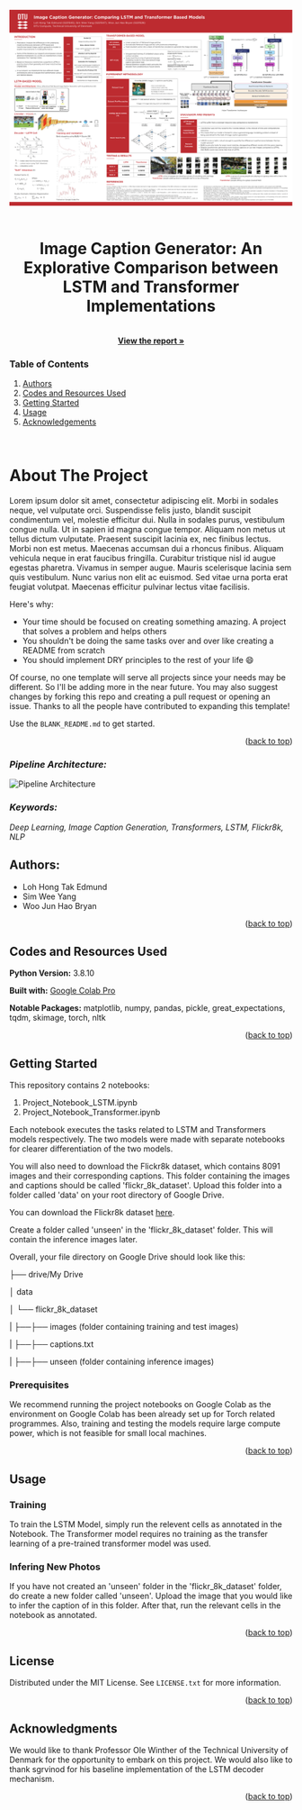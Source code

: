 <!-- PROJECT POSTER -->
<br />
<div align="center">
<a>
    <img src="readme_images/poster.png" alt="Poster">
  </a>
    <br />
    <br />

  <h1 align="center">Image Caption Generator: An Explorative Comparison between LSTM and Transformer Implementations</h1>

  <p align="center">
    <br />
    <a href="https://github.com/othneildrew/Best-README-Template"><strong>View the report »</strong></a>
    <br />
  </p>
</div>

### Table of Contents

<ol>
<li><a href="#authors">Authors</a></li>
<li><a href="#codes-and-resources-used">Codes and Resources Used</a></li>
<li><a href="#getting-started">Getting Started</a></li>
<li><a href="#usage">Usage</a></li>
<li><a href="#acknowledgements">Acknowledgements</a></li>
</ol>

<br />

<!-- ABOUT THE PROJECT -->

# About The Project

Lorem ipsum dolor sit amet, consectetur adipiscing elit. Morbi in sodales neque, vel vulputate orci. Suspendisse felis justo, blandit suscipit condimentum vel, molestie efficitur dui. Nulla in sodales purus, vestibulum congue nulla. Ut in sapien id magna congue tempor. Aliquam non metus ut tellus dictum vulputate. Praesent suscipit lacinia ex, nec finibus lectus. Morbi non est metus. Maecenas accumsan dui a rhoncus finibus. Aliquam vehicula neque in erat faucibus fringilla. Curabitur tristique nisl id augue egestas pharetra. Vivamus in semper augue. Mauris scelerisque lacinia sem quis vestibulum. Nunc varius non elit ac euismod. Sed vitae urna porta erat feugiat volutpat. Maecenas efficitur pulvinar lectus vitae facilisis.

Here's why:

- Your time should be focused on creating something amazing. A project that solves a problem and helps others
- You shouldn't be doing the same tasks over and over like creating a README from scratch
- You should implement DRY principles to the rest of your life :smile:

Of course, no one template will serve all projects since your needs may be different. So I'll be adding more in the near future. You may also suggest changes by forking this repo and creating a pull request or opening an issue. Thanks to all the people have contributed to expanding this template!

Use the `BLANK_README.md` to get started.

<p align="right">(<a href="#top">back to top</a>)</p>

### _Pipeline Architecture:_

  <a>
    <img src="read_me_files/archi.png" alt="Pipeline Architecture" height="400">
  </a>

### _Keywords:_

_Deep Learning, Image Caption Generation, Transformers, LSTM, Flickr8k, NLP_

## Authors:

- Loh Hong Tak Edmund
- Sim Wee Yang
- Woo Jun Hao Bryan

<p align="right">(<a href="#top">back to top</a>)</p>

## Codes and Resources Used

**Python Version:** 3.8.10

**Built with:** [Google Colab Pro](https://colab.research.google.com/)

**Notable Packages:** matplotlib, numpy, pandas, pickle, great_expectations, tqdm, skimage, torch, nltk

<p align="right">(<a href="#top">back to top</a>)</p>

<!-- GETTING STARTED -->

## Getting Started

This repository contains 2 notebooks:

1. Project_Notebook_LSTM.ipynb
2. Project_Notebook_Transformer.ipynb

Each notebook executes the tasks related to LSTM and Transformers models respectively. The two models were made with separate notebooks for clearer differentiation of the two models.

You will also need to download the Flickr8k dataset, which contains 8091 images and their corresponding captions. This folder containing the images and captions should be called 'flickr_8k_dataset'. Upload this folder into a folder called 'data' on your root directory of Google Drive.

You can download the Flickr8k dataset [here](https://www.kaggle.com/datasets/adityajn105/flickr8k).

Create a folder called 'unseen' in the 'flickr_8k_dataset' folder. This will contain the inference images later.

Overall, your file directory on Google Drive should look like this:

├── drive/My Drive

│ data

│ └── flickr_8k_dataset

| ├──├── images (folder containing training and test images)

| ├──├── captions.txt

| ├──├── unseen (folder containing inference images)

### Prerequisites

We recommend running the project notebooks on Google Colab as the environment on Google Colab has been already set up for Torch related programmes. Also, training and testing the models require large compute power, which is not feasible for small local machines.

<p align="right">(<a href="#top">back to top</a>)</p>

<!-- USAGE EXAMPLES -->

## Usage

### Training

To train the LSTM Model, simply run the relevent cells as annotated in the Notebook. The Transformer model requires no training as the transfer learning of a pre-trained transformer model was used.

### Infering New Photos

If you have not created an 'unseen' folder in the 'flickr_8k_dataset' folder, do create a new folder called 'unseen'. Upload the image that you would like to infer the caption of in this folder. After that, run the relevant cells in the notebook as annotated.

<p align="right">(<a href="#top">back to top</a>)</p>

<!-- LICENSE -->

## License

Distributed under the MIT License. See `LICENSE.txt` for more information.

<p align="right">(<a href="#top">back to top</a>)</p>

<!-- ACKNOWLEDGMENTS -->

## Acknowledgments

We would like to thank Professor Ole Winther of the Technical University of Denmark for the opportunity to embark on this project. We would also like to thank sgrvinod for his baseline implementation of the LSTM decoder mechanism.

<p align="right">(<a href="#top">back to top</a>)</p>
